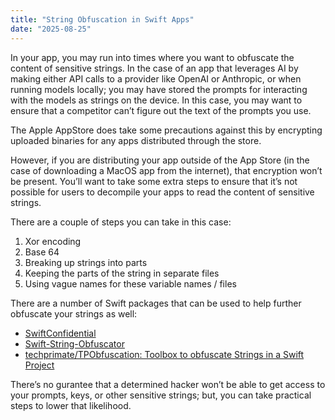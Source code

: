 ```yaml
---
title: "String Obfuscation in Swift Apps"
date: "2025-08-25"
---
```


In your app, you may run into times where you want to obfuscate the content of sensitive strings. In the case of an app that leverages AI by making either API calls to a provider like OpenAI or Anthropic, or when running models locally; you may have stored the prompts for interacting with the models as strings on the device. In this case, you may want to ensure that a competitor can’t figure out the text of the prompts you use.	

The Apple AppStore does take some precautions against this by encrypting uploaded binaries for any apps distributed through the store. 

However, if you are distributing your app outside of the App Store (in the case of downloading a MacOS app from the internet), that encryption won’t be present. You’ll want to take some extra steps to ensure that it’s not possible for users to decompile your apps to read the content of sensitive strings. 

There are a couple of steps you can take in this case:

1. Xor encoding
2. Base 64
3. Breaking up strings into parts
4. Keeping the parts of the string in separate files
5. Using vague names for these variable names / files



There are a number of Swift packages that can be used to help further obfuscate your strings as well: 

- [SwiftConfidential](https://github.com/securevale/swift-confidential)
- [Swift-String-Obfuscator](https://github.com/pykaso/Swift-String-Obfuscator)
- [techprimate/TPObfuscation: Toolbox to obfuscate Strings in a Swift Project](https://github.com/techprimate/TPObfuscation)



There’s no gurantee that a determined hacker won’t be able to get access to your prompts, keys, or other sensitive strings; but, you can take practical steps to lower that likelihood. 



